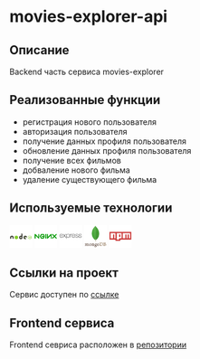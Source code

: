 # movies-explorer-api

## Описание
Backend часть сервиса movies-explorer

## Реализованные функции
- регистрация нового пользователя
- авторизация пользователя
- получение данных профиля пользователя
- обновление данных профиля пользователя
- получение всех фильмов
- добваление нового фильма
- удаление существующего фильма

## Используемые технологии
<div>
  <img width="40" height="40" src="https://raw.githubusercontent.com/devicons/devicon/55609aa5bd817ff167afce0d965585c92040787a/icons/nodejs/nodejs-original-wordmark.svg" alt="nodejs" title="nodejs">
  <img width="40" height="40" src="https://raw.githubusercontent.com/devicons/devicon/55609aa5bd817ff167afce0d965585c92040787a/icons/nginx/nginx-original.svg" alt="nginx" title="nginx">
  <img width="40" height="40" src="https://raw.githubusercontent.com/devicons/devicon/55609aa5bd817ff167afce0d965585c92040787a/icons/express/express-original-wordmark.svg" alt="express" title="express">
  <img width="40" height="40" src="https://raw.githubusercontent.com/devicons/devicon/55609aa5bd817ff167afce0d965585c92040787a/icons/mongodb/mongodb-original-wordmark.svg" alt="mongoDB" title="mongoDB">
  <img src="https://raw.githubusercontent.com/devicons/devicon/55609aa5bd817ff167afce0d965585c92040787a/icons/npm/npm-original-wordmark.svg" title="npm" alt="npm" width="40" height="40"/>&nbsp;
</div>

## Ссылки на проект
Сервис доступен по [ссылке](https://murtazaev-movie-explorer.nomoredomains.xyz/)

## Frontend сервиса
Frontend севриса расположен в [репозитории](https://github.com/simon-Cat/movies-explorer-frontend) 
